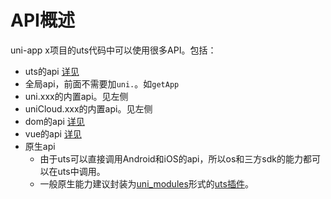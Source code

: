 # API概述

uni-app x项目的uts代码中可以使用很多API。包括：

- uts的api [详见](/uts/buildin-object-api/global.md)
- 全局api，前面不需要加`uni.`。如`getApp`
- uni.xxx的内置api。见左侧
- uniCloud.xxx的内置api。见左侧
- dom的api [详见](dom/README.md)
- vue的api [详见](/tutorial/vue3-api.md)
- 原生api
	* 由于uts可以直接调用Android和iOS的api，所以os和三方sdk的能力都可以在uts中调用。
	* 一般原生能力建议封装为[uni_modules](/plugin/uni_modules.md)形式的[uts插件](/plugin/uts-plugin.md)。